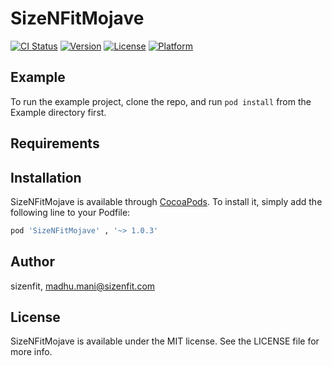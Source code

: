 # SizeNFitMojave

[![CI Status](https://img.shields.io/travis/sizenfit/SizeNFitMojave.svg?style=flat)](https://travis-ci.org/sizenfit/SizeNFitMojave)
[![Version](11)](https://cocoapods.org/pods/SizeNFitMojave)
[![License](https://img.shields.io/cocoapods/l/SizeNFitMojave.svg?style=flat)](https://cocoapods.org/pods/SizeNFitMojave)
[![Platform](https://img.shields.io/cocoapods/p/SizeNFitMojave.svg?style=flat)](https://cocoapods.org/pods/SizeNFitMojave)

## Example

To run the example project, clone the repo, and run `pod install` from the Example directory first.

## Requirements

## Installation

SizeNFitMojave is available through [CocoaPods](https://cocoapods.org). To install
it, simply add the following line to your Podfile:

```ruby
pod 'SizeNFitMojave' , '~> 1.0.3'
```

## Author

sizenfit, madhu.mani@sizenfit.com

## License

SizeNFitMojave is available under the MIT license. See the LICENSE file for more info.
